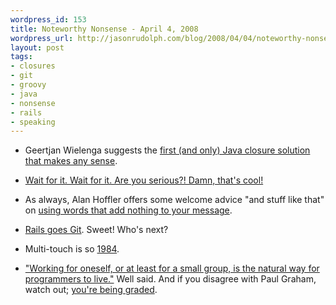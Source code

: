 ```yaml
---
wordpress_id: 153
title: Noteworthy Nonsense - April 4, 2008
wordpress_url: http://jasonrudolph.com/blog/2008/04/04/noteworthy-nonsense-april-5-2008/
layout: post
tags:
- closures
- git
- groovy
- java
- nonsense
- rails
- speaking
---
```

* Geertjan Wielenga suggests the [first (and only) Java closure solution that makes any sense](http://groovy.dzone.com/news/closures-solution-include-groo "Closures Solution: Include Groovy in the JDK? — Groovy Zone").

* [Wait for it. Wait for it. Are you serious?! Damn, that's cool!](http://www.evernote.com/video/ "Evernote - Overview Video")

* As always, Alan Hoffler offers some welcome advice "and stuff like that" on [using words that add nothing to your message](http://www.millswyck.com/blog/index.php/2008/03/16/talk-for-uh-twenty-seconds/ "Your message and other things you say - Talk for, uh, twenty seconds?").

* [Rails goes Git](http://weblog.rubyonrails.org/2008/4/2/rails-is-moving-from-svn-to-git "Riding Rails: Rails is moving from SVN to Git").  Sweet!  Who's next?

* Multi-touch is so [1984](http://www.ted.com/talks/view/id/230 "TED Talks — Nicholas Negroponte demonstrating touch screen technology at the inaugural TED conference in 1984").

* ["Working for oneself, or at least for a small group, is the natural way for programmers to live."](http://www.paulgraham.com/boss.html "You Weren't Meant to Have a Boss") Well said.  And if you disagree with Paul Graham, watch out; [you're being graded](http://www.paulgraham.com/disagree.html "How to Disagree").
